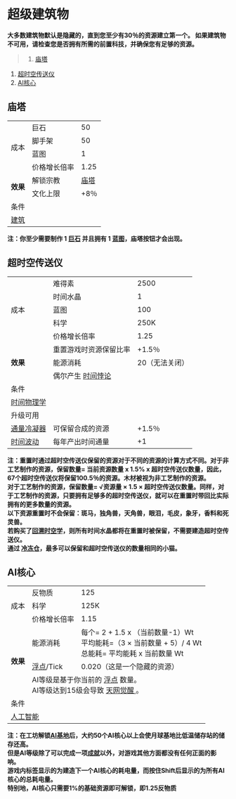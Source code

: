 # 超级建筑物
**大多数建筑物默认是隐藏的，直到您至少有30％的资源建立第一个。 如果建筑物不可用，请检查您是否拥有所需的前置科技，并确保您有足够的资源。**

>1. [庙塔](#庙塔 "庙塔")
1. [超时空传送仪](#超时空传送仪 "超时空传送仪")
1. [AI核心](#AI核心 "AI核心")


## 庙塔
<table class="wikitable">
	<tbody>
		<tr>
			<td rowspan="4">
							成本
			</td>
			<td>
							巨石
			</td>
			<td>
							50
			</td>
		</tr>
		<tr>
			<td>
						脚手架
			</td>
			<td>
						50
			</td>
		</tr>
		<tr>
			<td>
						蓝图
			</td>
			<td>
						1
			</td>
		</tr>
		<tr>
			<td>
						价格增长倍率
			</td>
			<td>
						1.25
			</td>
		</tr>
		<tr>
			<td rowspan="2">
				<strong>
							效果
				</strong>
			</td>
			<td>
						解锁宗教
			</td>
			<td>
				<a href="?file=001-猫咪百科/06-宗教/001-庙塔#庙塔">
							庙塔
				</a>
			</td>
		</tr>
		<tr>
			<td>
						文化上限
			</td>
			<td>
						+8％
			</td>
		</tr>
		<tr>
			<td colspan="3">
						条件
			</td>
		</tr>
		<tr>
			<td colspan="3">
				<a href="?file=001-猫咪百科/03-科学/01-科学#建筑">
							建筑
				</a>
			</td>
		</tr>
	</tbody>
</table>

**注：你至少需要制作 1 <a href="?file=003-资源大全/38-巨石">巨石</a> 并且拥有 1 <a href="?file=003-资源大全/37-蓝图">蓝图</a>，庙塔按钮才会出现。**

## 超时空传送仪
<table class="wikitable">
	<tbody>
		<tr>
			<td rowspan="5">
							成本
			</td>
			<td>
							难得素
			</td>
			<td>
							2500
			</td>
		</tr>
		<tr>
			<td>
						时间水晶
			</td>
			<td>
						1
			</td>
		</tr>
		<tr>
			<td>
						蓝图
			</td>
			<td>
						100
			</td>
		</tr>
		<tr>
			<td>
						科学
			</td>
			<td>
						250K
			</td>
		</tr>
		<tr>
			<td>
						价格增长倍率
			</td>
			<td>
						1.25
			</td>
		</tr>
		<tr>
			<td rowspan="3">
				<strong>
							效果
				</strong>
			</td>
			<td>
						重置游戏时资源保留比率
			</td>
			<td>
						+1.5％
			</td>
		</tr>
		<tr>
			<td>
						能源消耗
			</td>
			<td>
						20（无法关闭）
			</td>
		</tr>
		<tr>
			<td colspan="3">
						偶尔产生
				<a href="?file=005-名词解释/03-时间悖论">
							时间悖论
				</a>
			</td>
		</tr>
		<tr>
			<td colspan="3">
						条件
			</td>
		</tr>
		<tr>
			<td colspan="3">
				<a href="?file=001-猫咪百科/03-科学/01-科学#时间物理学">
							时间物理学
				</a>
			</td>
		</tr>
		<tr>
			<td colspan="3">
						升级可用
			</td>
		</tr>
		<tr>
			<td>
				<a href="?file=001-猫咪百科/04-工坊/01-升级#通量冷凝器">
							通量冷凝器
				</a>
			</td>
			<td>
						可保留合成的资源
			</td>
			<td>
						+1.5％
			</td>
		</tr>
		<tr>
			<td>
				<a href="?file=001-猫咪百科/04-工坊/01-升级#时间波动">
							时间波动
				</a>
			</td>
			<td>
						每年产出时间通量
			</td>
			<td>
						+1
			</td>
		</tr>
	</tbody>
</table>

**注：重置时通过超时空传送仪保留的资源对于不同的资源的计算方式不同。对于非工艺制作的资源，保留数量= 当前资源数量 x 1.5% x 超时空传送仪数量，因此，67个超时空传送仪将保留100.5％的资源。木材被视为非工艺制作的资源。<br> 对于工艺制作的资源，保留数量= √资源量 × 1.5 × 超时空传送仪数量。同样，对于工艺制作的资源，只要拥有足够多的超时空传送仪，就可以在重置时带回比实际拥有的更多数量的资源。<br>以下资源重置时不会保留：斑马，独角兽，天角兽，眼泪，毛皮，象牙，香料和死灵兽。<br>若购买了<a href="?file=001-猫咪百科/03-科学/02-玄学#回溯时空学">回溯时空学</a>，则所有时间水晶都将在重置时被保留，不需要建造超时空传送仪。
<br>通过 <a href="?file=001-猫咪百科/08-时间/04-虚空领域#冷冻仓">冷冻仓</a>，最多可以保留和超时空传送仪的数量相同的小猫。**  

## AI核心
<table class="wikitable">
	<tbody>
		<tr>
			<td rowspan="3">
							成本
			</td>
			<td>
							反物质
			</td>
			<td>
							125
			</td>
		</tr>
		<tr>
			<td>
						科学
			</td>
			<td>
						125K
			</td>
		</tr>
		<tr>
			<td>
						价格增长倍率
			</td>
			<td>
						1.15
			</td>
		</tr>
		<tr>
			<td rowspan="3">
				<strong>
							效果
				</strong>
			</td>
			<td>
						能源消耗
			</td>
			<td>
                        每个= 2 + 1.5 x （当前数量-1）Wt<br>
						平均能耗=（3 × 当前数量 + 5）/ 4 Wt<br>
                        总能耗= 平均能耗 x 当前数量 Wt
			</td>
		</tr>
		<tr>
			<td>
						<a href="?file=003-资源大全/55-GFlops">浮点</a>/Tick
			</td>
			<td>
						0.020（这是一个隐藏的资源）
			</td>
		</tr>
		<tr>
			<td colspan="2">
						AI等级是基于你当前的 <a href="?file=003-资源大全/55-GFlops">浮点</a> 数量。
				<br style="clear:both">
						AI等级达到15级会导致
				<a href="?file=007-常见问题/01-FAQ#天网觉醒">
							天网觉醒
				</a>
						。
			</td>
		</tr>
		<tr>
			<td colspan="3">
						条件
			</td>
		</tr>
		<tr>
			<td colspan="3">
				<a href="?file=001-猫咪百科/03-科学/01-科学#人工智能">
							人工智能
				</a>
			</td>
		</tr>
	</tbody>
</table>

**注：在工坊解锁<a href="?file=001-猫咪百科/04-工坊/01-升级#AI基地">AI基地</a>后，大约50个AI核心以上会使月球基地比低温储存站的储存还高。<br>但是AI等级除了可以完成一项<a href="?file=001-猫咪百科/09-成就/">成就</a>以外，对游戏其他方面都没有任何正面的影响。<br>游戏内标签显示的为建造下一个AI核心的耗电量，而按住Shift后显示的为所有AI核心的总耗电量。<br> 特别地，AI核心只需要1%的基础资源即可解锁，即1.25反物质**